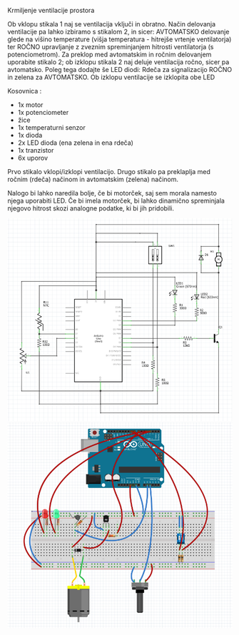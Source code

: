 Krmiljenje ventilacije prostora

Ob vklopu stikala 1 naj se ventilacija vključi in obratno. Način delovanja ventilacije pa lahko izbiramo s stikalom 2, in sicer: AVTOMATSKO delovanje glede na višino temperature (višja temperatura - hitrejše vrtenje ventilatorja) ter ROČNO upravljanje z zveznim spreminjanjem hitrosti ventilatorja (s potenciometrom). Za preklop med avtomatskim in ročnim delovanjem uporabite stikalo 2; ob izklopu stikala 2 naj deluje ventilacija ročno, sicer pa avtomatsko. Poleg tega dodajte še LED diodi: Rdeča za signalizacijo ROČNO in zelena za AVTOMATSKO. Ob izklopu ventilacije se izklopita obe LED

Kosovnica :
- 1x motor
- 1x potenciometer
- žice
- 1x temperaturni senzor
- 1x dioda
- 2x LED dioda (ena zelena in ena rdeča)
- 1x tranzistor
- 6x uporov

Prvo stikalo vklopi/izklopi ventilacijo.
Drugo stikalo pa preklaplja med ročnim (rdeča) načinom in avtomatskim (zelena) načinom.

Nalogo bi lahko naredila bolje, če bi motorček, saj sem morala namesto njega uporabiti LED.
Če bi imela motorček, bi lahko dinamično spreminjala njegovo hitrost skozi analogne podatke, ki bi jih pridobili.

![Shematsko vezje](shema.png)
![Breadboard shema](breadboard.png)

